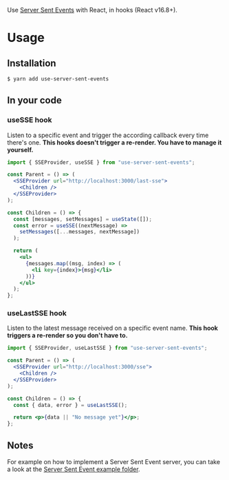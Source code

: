 Use [Server Sent Events](https://developer.mozilla.org/en-US/docs/Web/API/Server-sent_events/Using_server-sent_events) with React, in hooks (React v16.8+).

# Usage

## Installation

```sh
$ yarn add use-server-sent-events
```

## In your code

### useSSE hook

Listen to a specific event and trigger the according callback every time there's one. **This hooks doesn't trigger a re-render. You have to manage it yourself.**

```jsx
import { SSEProvider, useSSE } from "use-server-sent-events";

const Parent = () => (
  <SSEProvider url="http://localhost:3000/last-sse">
    <Children />
  </SSEProvider>
);

const Children = () => {
  const [messages, setMessages] = useState([]);
  const error = useSSE((nextMessage) =>
    setMessages([...messages, nextMessage])
  );

  return (
    <ul>
      {messages.map((msg, index) => (
        <li key={index}>{msg}</li>
      ))}
    </ul>
  );
};
```

### useLastSSE hook

Listen to the latest message received on a specific event name. **This hook triggers a re-render so you don't have to.**

```jsx
import { SSEProvider, useLastSSE } from "use-server-sent-events";

const Parent = () => (
  <SSEProvider url="http://localhost:3000/sse">
    <Children />
  </SSEProvider>
);

const Children = () => {
  const { data, error } = useLastSSE();

  return <p>{data || "No message yet"}</p>;
};
```

## Notes

For example on how to implement a Server Sent Event server, you can take a look at the [Server Sent Event example folder](../../example/sse/sse-server.js).
